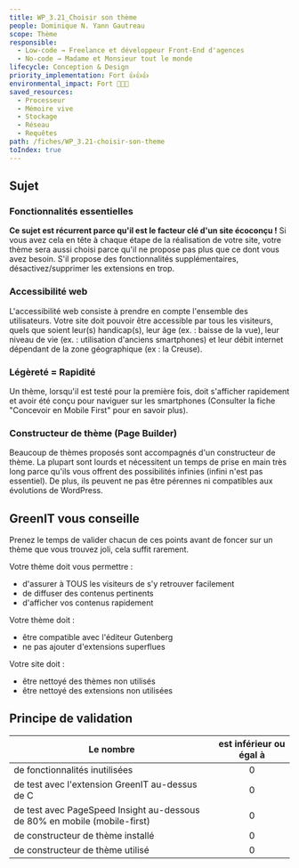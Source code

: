 ```yaml
---
title: WP_3.21_Choisir son thème
people: Dominique N. Yann Gautreau
scope: Thème
responsible:
  - Low-code → Freelance et développeur Front-End d'agences
  - No-code → Madame et Monsieur tout le monde
lifecycle: Conception & Design
priority_implementation: Fort 👍👍👍
environmental_impact: Fort 🌱🌱🌱
saved_resources:
  - Processeur
  - Mémoire vive
  - Stockage
  - Réseau
  - Requêtes
path: /fiches/WP_3.21-choisir-son-theme
toIndex: true
---
```


## Sujet

### Fonctionnalités essentielles

**Ce sujet est récurrent parce qu'il est le facteur clé d'un site écoconçu !**
Si vous avez cela en tête à chaque étape de la réalisation de votre site, votre thème sera aussi choisi parce qu'il ne propose pas plus que ce dont vous avez besoin. S'il propose des fonctionnalités supplémentaires, désactivez/supprimer les extensions en trop.

### Accessibilité web

L'accessibilité web consiste à prendre en compte l'ensemble des utilisateurs.
Votre site doit pouvoir être accessible par tous les visiteurs, quels que soient leur(s) handicap(s), leur âge (ex. : baisse de la vue), leur niveau de vie (ex. : utilisation d'anciens smartphones) et leur débit internet dépendant de la zone géographique (ex : la Creuse).

### Légèreté = Rapidité

Un thème, lorsqu'il est testé pour la première fois, doit s'afficher rapidement et avoir été conçu pour naviguer sur les smartphones (Consulter la fiche "Concevoir en Mobile First" pour en savoir plus).

### Constructeur de thème (Page Builder)

Beaucoup de thèmes proposés sont accompagnés d'un constructeur de thème. La plupart sont lourds et nécessitent un temps de prise en main très long parce qu'ils vous offrent des possibilités infinies (infini n'est pas essentiel). De plus, ils peuvent ne pas être pérennes ni compatibles aux évolutions de WordPress.

## GreenIT vous conseille

Prenez le temps de valider chacun de ces points avant de foncer sur un thème que vous trouvez joli, cela suffit rarement.

Votre thème doit vous permettre :

- d'assurer à TOUS les visiteurs de s'y retrouver facilement
- de diffuser des contenus pertinents
- d'afficher vos contenus rapidement

Votre thème doit :

- être compatible avec l'éditeur Gutenberg
- ne pas ajouter d'extensions superflues

Votre site doit :

- être nettoyé des thèmes non utilisés
- être nettoyé des extensions non utilisées

## Principe de validation

| Le nombre                                                                 | est inférieur ou égal à |
| ------------------------------------------------------------------------- | :---------------------: |
| de fonctionnalités inutilisées                                            |            0            |
| de test avec l'extension GreenIT au-dessus de C                           |            0            |
| de test avec PageSpeed Insight au-dessous de 80% en mobile (mobile-first) |            0            |
| de constructeur de thème installé                                         |            0            |
| de constructeur de thème utilisé                                          |            0            |

